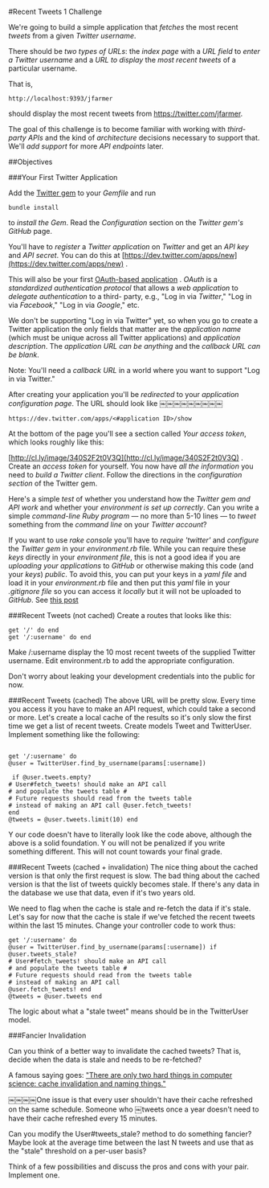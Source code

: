 #Recent Tweets 1 Challenge

We're going to build a simple application that _fetches_ the most recent _tweets_ from a given _Twitter username_.

There should be _two types of URLs_: the _index page_ with a _URL field_ to _enter a Twitter username_ and a _URL to display_ the _most recent tweets_ of a particular username.

That is,

```
http://localhost:9393/jfarmer
```

should display the most recent tweets from https://twitter.com/jfarmer.

The goal of this challenge is to become familiar with working with _third-party APIs_ and the kind of _architecture_ decisions necessary to support that. We'll _add support_ for more _API endpoints_ later.

##Objectives

###Your First Twitter Application

Add the [Twitter gem](http://rdoc.info/gems/twitter) to your _Gemfile_ and run

```
bundle install
```

to _install the Gem_. Read the _Configuration_ section on the _Twitter gem's GitHub_ page.

You'll have to _register_ a _Twitter application_ on _Twitter_ and get an _API key_ and _API secret_. You can do this at [https://dev.twitter.com/apps/new](https://dev.twitter.com/apps/new) .

This will also be your first [OAuth-based application](https://dev.twitter.com/docs/auth/oauth/faq) . _OAuth_ is a _standardized authentication protocol_ that allows a _web application_ to _delegate authentication_ to a third- party, e.g., "Log in via _Twitter_," "Log in via _Facebook_," "Log in via _Google_," etc.

We don't be supporting "Log in via Twitter" yet, so when you go to create a Twitter application the only fields that matter are the _application name_ (which must be unique across all Twitter applications) and _application description_. The _application URL can be anything_ and the _callback URL can be blank_.

Note: You'll need a _callback URL_ in a world where you want to support "Log in via Twitter."

After creating your application you'll be _redirected_ to your _application configuration page_. The URL should look like
￼￼￼￼￼￼￼￼￼
```
https://dev.twitter.com/apps/<#application ID>/show
```

At the bottom of the page you'll see a section called _Your access token_, which looks roughly like this:

[http://cl.ly/image/340S2F2t0V3Q](http://cl.ly/image/340S2F2t0V3Q) . Create an _access token_ for yourself. You now have _all the information_ you need to _build a Twitter client_. Follow the directions in the _configuration section_ of the Twitter gem.

Here's a simple _test_ of whether you understand how the _Twitter gem and API work_ and whether your _environment is set up correctly_. Can you write a simple _command-line Ruby program_ — no more than 5-10 lines — to _tweet_ something from the _command line_ on your _Twitter account_?

If you want to use _rake console_ you'll have to _require 'twitter'_ and _configure_ the _Twitter gem_ in your _environment.rb_ file. While you can require these _keys_ directly in your _environment file_, this is not a good idea if you are _uploading your applications_ to _GitHub_ or otherwise making this code (and your _keys_) _public_. To avoid this, you can put your keys in a _yaml file_ and load it in your _environment.rb_ file and then put this _yaml_ file in your _.gitignore file_ so you can access it _locally_ but it will not be uploaded to _GitHub_. See [this post](https://gist.github.com/dbc-challenges/c513a933644ed9ba2bc8)


###Recent Tweets (not cached)
Create a routes that looks like this: 
```
get '/' do end
get '/:username' do end
```

Make /:username display the 10 most recent tweets of the supplied Twitter username. Edit
environment.rb to add the appropriate configuration.

Don't worry about leaking your development credentials into the public for now.

###Recent Tweets (cached)
The above URL will be pretty slow. Every time you access it you have to make an API request, which could take a second or more. Let's create a local cache of the results so it's only slow the first time we get a list of recent tweets.
Create models Tweet and TwitterUser. Implement something like the following: 
```

get '/:username' do
@user = TwitterUser.find_by_username(params[:username])
￼￼￼￼￼￼
￼if @user.tweets.empty?
# User#fetch_tweets! should make an API call
# and populate the tweets table #
# Future requests should read from the tweets table
# instead of making an API call @user.fetch_tweets!
end
@tweets = @user.tweets.limit(10) end
```

Y our code doesn't have to literally look like the code above, although the above is a solid foundation. Y ou will not be penalized if you write something different. This will not count towards your final grade.

###Recent Tweets (cached + invalidation)
The nice thing about the cached version is that only the first request is slow. The bad thing about the cached version is that the list of tweets quickly becomes stale. If there's any data in the database we use that data, even if it's two years old.

We need to flag when the cache is stale and re-fetch the data if it's stale. Let's say for now that the cache is stale if we've fetched the recent tweets within the last 15 minutes. Change your controller code to work thus:

```
get '/:username' do
@user = TwitterUser.find_by_username(params[:username]) if @user.tweets_stale?
# User#fetch_tweets! should make an API call
# and populate the tweets table #
# Future requests should read from the tweets table
# instead of making an API call
@user.fetch_tweets! end
@tweets = @user.tweets end
```

The logic about what a "stale tweet" means should be in the TwitterUser model.

###Fancier Invalidation

Can you think of a better way to invalidate the cached tweets? That is, decide when the data is stale and needs to be re-fetched?

A famous saying goes: ["There are only two hard things in computer science: cache invalidation and naming things."](http://martinfowler.com/bliki/TwoHardThings.html)

￼￼￼￼One issue is that every user shouldn't have their cache refreshed on the same schedule. Someone who
￼tweets once a year doesn't need to have their cache refreshed every 15 minutes.

Can you modify the User#tweets_stale? method to do something fancier? Maybe look at the average time between the last N tweets and use that as the "stale" threshold on a per-user basis?

Think of a few possibilities and discuss the pros and cons with your pair. Implement one.
